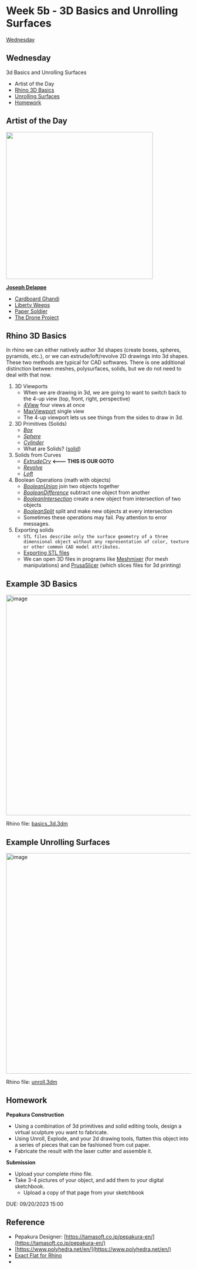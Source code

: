 # Week 5b - 3D Basics and Unrolling Surfaces

[Wednesday](#wednesday)

## Wednesday
3d Basics and Unrolling Surfaces

- Artist of the Day
- [Rhino 3D Basics](#rhino-3d-basics)
- [Unrolling Surfaces](#unrolling-surfaces)
- [Homework](#homework-2)

## Artist of the Day

<img src="https://user-images.githubusercontent.com/1598545/189138511-e74e66cf-12dc-4b3c-b372-a6196d3ee79a.png" height=400>

[**Joseph Delappe**](http://www.delappe.net)

- [Cardboard Ghandi](http://www.delappe.net/project/cardboard-gandhi-2008-2009/)
- [Liberty Weeps](http://www.delappe.net/sculptureinstallation/liberty-weeps/)
- [Paper Soldier](http://www.delappe.net/project/paper-soldier/)
- [The Drone Project](http://www.delappe.net/sculptureinstallation/the-drone-project/)

## Rhino 3D Basics
In rhino we can either natively author 3d shapes (create boxes, spheres, pyramids, etc.), or we can extrude/loft/revolve 2D drawings into 3d shapes. These two methods are typical for CAD softwares. There is one additional distinction between meshes, polysurfaces, solids, but we do not need to deal with that now.

1. 3D Viewports
   - When we are drawing in 3d, we are going to want to switch back to the 4-up view (top, front, right, perspective)
   - [4View](https://docs.mcneel.com/rhino/6/help/en-us/index.htm#commands/4view.htm) four views at once
   - [MaxViewport](https://docs.mcneel.com/rhino/6/help/en-us/index.htm#commands/maxviewport.htm) single view
   - The 4-up viewport lets us see things from the sides to draw in 3d.
2. 3D Primitives (Solids)
   - [_Box_](https://docs.mcneel.com/rhino/6/help/en-us/index.htm#commands/box.htm)
   - [_Sphere_](https://docs.mcneel.com/rhino/6/help/en-us/index.htm#commands/sphere.htm)
   - [_Cylinder_](https://docs.mcneel.com/rhino/6/help/en-us/index.htm#commands/cylinder.htm)
   - What are Solids? ([solid](https://docs.mcneel.com/rhino/6/help/en-us/index.htm#seealso/sak_solid.htm))
3. Solids from Curves
   - [_ExtrudeCrv_](https://docs.mcneel.com/rhino/6/help/en-us/index.htm#commands/extrudecrv.htm) **<--- THIS IS OUR GOTO**
   - [_Revolve_](https://docs.mcneel.com/rhino/6/help/en-us/index.htm#commands/revolve.htm)
   - [_Loft_](https://docs.mcneel.com/rhino/6/help/en-us/index.htm#commands/loft.htm)
4. Boolean Operations (math with objects)
   - [_BooleanUnion_](https://docs.mcneel.com/rhino/6/help/en-us/index.htm#commands/booleanunion.htm) join two objects together
   - [_BooleanDifference_](https://docs.mcneel.com/rhino/6/help/en-us/index.htm#commands/booleandifference.htm) subtract one object from another
   - [_BooleanIntersection_](https://docs.mcneel.com/rhino/6/help/en-us/index.htm#commands/booleanintersection.htm) create a new object from intersection of two objects
   - [_BooleanSplit_](https://docs.mcneel.com/rhino/6/help/en-us/index.htm#commands/booleansplit.htm) split and make new objects at every intersection
   - Sometimes these operations may fail. Pay attention to error messages.
5. Exporting solids
   - ```STL files describe only the surface geometry of a three dimensional object without any representation of color, texture or other common CAD model attributes.```
   - [Exporting STL files](https://docs.mcneel.com/rhino/6/help/en-us/index.htm#fileio/stereolithography_stl_import_export.htm)
   - We can open 3D files in programs like [Meshmixer](https://www.meshmixer.com/) (for mesh manipulations) and [PrusaSlicer](https://www.prusa3d.com/prusaslicer/) (which slices files for 3d printing)

## Example 3D Basics

<img width="600" alt="image" src="https://user-images.githubusercontent.com/1598545/189884167-b5e94bb4-daca-4e90-a400-5ef851a55a75.png">

Rhino file: [basics_3d.3dm](../examples/unroll.3dm)

## Example Unrolling Surfaces

<img width="600" alt="image" src="https://user-images.githubusercontent.com/1598545/189140440-1254ab04-b1e7-4424-adbb-2de3c9869f86.png">

Rhino file: [unroll.3dm](../examples/unroll.3dm)

## Homework
**Pepakura Construction**

- Using a combination of 3d primitives and solid editing tools, design a virtual sculpture you want to fabricate. 
- Using Unroll, Explode, and your 2d drawing tools, flatten this object into a series of pieces that can be fashioned from cut paper. 
- Fabricate the result with the laser cutter and assemble it. 

**Submission**

- Upload your complete rhino file. 
- Take 3-4 pictures of your object, and add them to your digital sketchbook. 
  - Upload a copy of that page from your sketchbook

DUE: 09/20/2023 15:00

## Reference
- Pepakura Designer: [https://tamasoft.co.jp/pepakura-en/](https://tamasoft.co.jp/pepakura-en/)
- [https://www.polyhedra.net/en/](https://www.polyhedra.net/en/)
- [Exact Flat for Rhino](https://www.exactflat.com/exactflat-for-rhino)
- 
